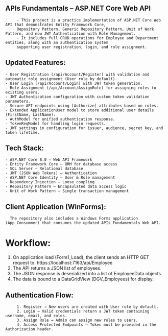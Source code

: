 ## APIs Fundamentals – ASP.NET Core Web API
         - This project is a practice implementation of ASP.NET Core Web API that demonstrates Entity Framework Core, 
         Repository Pattern, Generic Repository Pattern, Unit of Work Pattern, and now JWT Authentication with Role Management.
         - It includes full CRUD operations for Employee and Department entities, along with an authentication system
         supporting user registration, login, and role assignment.


## Updated Features:
    - User Registration (/api/Account/Register) with validation and automatic role assignment (User role by default).
    - User Login (/api/Account/Login) with JWT token generation.
    - Role Assignment (/api/Account/AssignRole) for assigning roles to existing users.
    - JWT Authentication configuration with custom token validation parameters.
    - Secure API endpoints using [Authorize] attributes based on roles.
    - Extended ApplicationUser model to store additional user details (FirstName, LastName).
    - AuthModel for unified authentication response.
    - TokenReqModel for handling login requests.
    - JWT settings in configuration for issuer, audience, secret key, and token lifetime.

## Tech Stack:
    - ASP.NET Core 8.0 – Web API Framework
    - Entity Framework Core – ORM for database access
    - SQL Server – Relational database
    - JWT (JSON Web Tokens) – Authentication
    - ASP.NET Core Identity – User & Role management
    - Dependency Injection – Loose coupling
    - Repository Pattern – Encapsulated data access logic
    - Unit of Work Pattern – Single transaction management


 ##  Client Application (WinForms):
      The repository also includes a Windows Forms application (App_Consummer) that consumes the updated APIs_Fundamentals Web API.
      
# Workflow:
  1. On application load (Form1_Load), the client sends an HTTP GET request to:  https://localhost:7163/api/Employee
  2. The API returns a JSON list of employees.
  3. The JSON response is deserialized into a list of EmployeeData objects.
  4. The data is bound to a DataGridView (DGV_Employees) for display.

          
 ##  Authentication Flow:
         1. Register → New users are created with User role by default.
         2. Login → Valid credentials return a JWT token containing username, email, and roles.
         3. Assign Role → Admin can assign new roles to users.
         4. Access Protected Endpoints → Token must be provided in the Authorization header.

